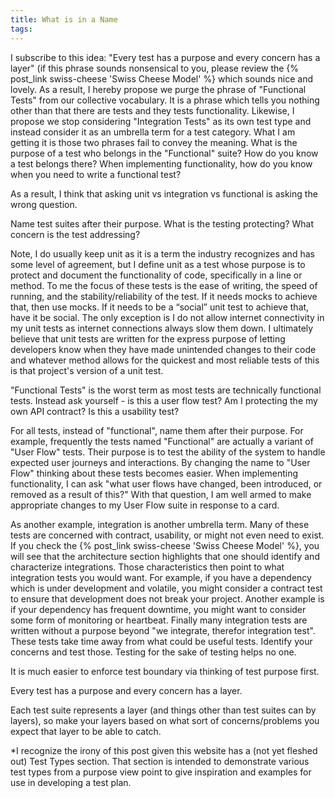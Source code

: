 ```yaml
---
title: What is in a Name
tags:
---
```


I subscribe to this idea: "Every test has a purpose and every concern has a layer" (if this phrase sounds nonsensical to you, please review the {% post_link swiss-cheese 'Swiss Cheese Model' %} which sounds nice and lovely.
As a result, I hereby propose we purge the phrase of "Functional Tests" from our collective vocabulary. It is a phrase which tells you nothing other than that there are tests and they tests functionality. Likewise, I propose we stop considering "Integration Tests" as its own test type and instead consider it as an umbrella term for a test category.
What I am getting it is those two phrases fail to convey the meaning. What is the purpose of a test who belongs in the "Functional" suite? How do you know a test belongs there? When implementing functionality, how do you know when you need to write a functional test?

As a result, I think that asking unit vs integration vs functional is asking the wrong question.

Name test suites after their purpose. What is the testing protecting? What concern is the test addressing?

Note, I do usually keep unit as it is a term the industry recognizes and has some level of agreement, but I define unit as a test whose purpose is to protect and document the functionality of code, specifically in a line or method. To me the focus of these tests is the ease of writing, the speed of running, and the stability/reliability of the test. If it needs mocks to achieve that, then use mocks. If it needs to be a “social” unit test to achieve that, have it be social. The only exception is I do not allow internet connectivity in my unit tests as internet connections always slow them down. I ultimately believe that unit tests are written for the express purpose of letting developers know when they have made unintended changes to their code and whatever method allows for the quickest and most reliable tests of this is that project's version of a unit test.

"Functional Tests" is the worst term as most tests are technically functional tests. Instead ask yourself - is this a user flow test? Am I protecting the my own API contract? Is this a usability test?

For all tests, instead of "functional", name them after their purpose. For example, frequently the tests named "Functional" are actually a variant of "User Flow" tests. Their purpose is to test the ability of the system to handle expected user journeys and interactions. By changing the name to "User Flow" thinking about these tests becomes easier. When implementing functionality, I can ask "what user flows have changed, been introduced, or removed as a result of this?" With that question, I am well armed to make appropriate changes to my User Flow suite in response to a card.

As another example, integration is another umbrella term. Many of these tests are concerned with contract, usability, or might not even need to exist. If you check the {% post_link swiss-cheese 'Swiss Cheese Model' %}, you will see that the architecture section highlights that one should identify and characterize integrations. Those characteristics then point to what integration tests you would want. For example, if you have a dependency which is under development and volatile, you might consider a contract test to ensure that development does not break your project. Another example is if your dependency has frequent downtime, you might want to consider some form of monitoring or heartbeat. Finally many integration tests are written without a purpose beyond "we integrate, therefor integration test". These tests take time away from what could be useful tests. Identify your concerns and test those. Testing for the sake of testing helps no one.

It is much easier to enforce test boundary via thinking of test purpose first.

Every test has a purpose and every concern has a layer.

Each test suite represents a layer (and things other than test suites can by layers), so make your layers based on what sort of concerns/problems you expect that layer to be able to catch.

*I recognize the irony of this post given this website has a (not yet fleshed out) Test Types section. That section is intended to demonstrate various test types from a purpose view point to give inspiration and examples for use in developing a test plan.
